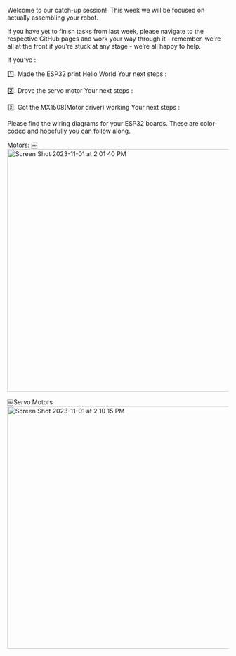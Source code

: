 Welcome to our catch-up session!  This week we will be focused on actually assembling your robot.

If you have yet to finish tasks from last week, please navigate to the respective GitHub pages and work your way through it - remember, we're all at the front if you're stuck at any stage - we’re all happy to help. 

If you’ve :

1️⃣. Made the ESP32 print Hello World
Your next steps :


2️⃣. Drove the servo motor
Your next steps :


3️⃣. Got the MX1508(Motor driver) working
Your next steps :

Please find the wiring diagrams for  your ESP32  boards. These are color-coded and hopefully you can follow along.

Motors:
￼<img width="552" alt="Screen Shot 2023-11-01 at 2 01 40 PM" src="https://github.com/UBRoboticsWorkshop/WorkShops/assets/110237339/2030bc2e-0707-4b76-9bbb-594a17d081cd">

￼Servo Motors
<img width="552" alt="Screen Shot 2023-11-01 at 2 10 15 PM" src="https://github.com/UBRoboticsWorkshop/WorkShops/assets/110237339/d8c79f77-65a4-43a6-a1ee-977e986c0df6">
